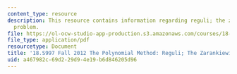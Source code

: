 ```yaml
---
content_type: resource
description: This resource contains information regarding reguli; the zarankiewicz
  problem.
file: https://ol-ocw-studio-app-production.s3.amazonaws.com/courses/18-s997-the-polynomial-method-fall-2012/a467982c69d229d94e19b6d846205d96_MIT18_S997F12_lec10.pdf
file_type: application/pdf
resourcetype: Document
title: '18.S997 Fall 2012 The Polynomial Method: Reguli; The Zarankiewicz Problem'
uid: a467982c-69d2-29d9-4e19-b6d846205d96
---
```

